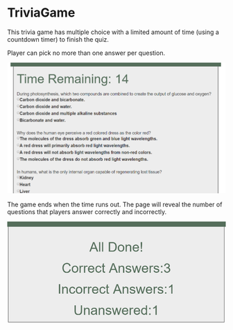 # TriviaGame

This trivia game has multiple choice with a limited amount of time (using a countdown timer) to finish the quiz. 

Player can pick no more than one answer per question.

![alt text](assets/images/Capture1.PNG "TriviaGAme")

The game ends when the time runs out. The page will reveal the number of questions that players answer correctly and incorrectly.

![alt text](assets/images/Capture2.PNG "TriviaGAme")



